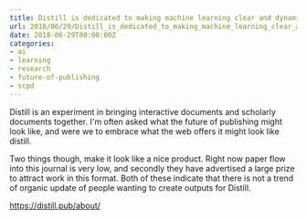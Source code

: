 ```yaml
---
title: Distill is dedicated to making machine learning clear and dynamic
url: 2018/06/29/Distill_is_dedicated_to_making_machine_learning_clear_and_dynamic/
date: 2018-06-29T00:00:00Z
categories:
- ai
- learning
- research
- future-of-publishing
- scpd
---
```

Distill is an experiment in bringing interactive documents and scholarly documents together. I'm often asked what the future of publishing might look like, and were we to embrace what the web offers it might look like distill. 

Two things though, make it look like a nice product. Right now paper flow into this journal is very low, and secondly they have advertised a large prize to attract work in this format. Both of these indicate that there is not a trend of organic update of people wanting to create outputs for Distill. 

<a href=https://distill.pub/about/>https://distill.pub/about/</a>